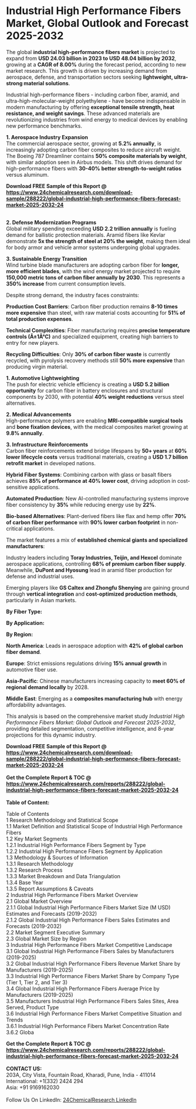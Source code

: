 <h1>Industrial High Performance Fibers Market, Global Outlook and Forecast 2025-2032</h1><p>The global <strong>industrial high-performance fibers market</strong> is projected to expand from <strong>USD 24.03 billion in 2023 to USD 48.04 billion by 2032</strong>, growing at a <strong>CAGR of 8.00%</strong> during the forecast period, according to new market research. This growth is driven by increasing demand from aerospace, defense, and transportation sectors seeking <strong>lightweight, ultra-strong material solutions</strong>.</p><p>Industrial high-performance fibers - including carbon fiber, aramid, and ultra-high-molecular-weight polyethylene - have become indispensable in modern manufacturing by offering <strong>exceptional tensile strength, heat resistance, and weight savings</strong>. These advanced materials are revolutionizing industries from wind energy to medical devices by enabling new performance benchmarks.</p><p><strong>1. Aerospace Industry Expansion</strong><br>
The commercial aerospace sector, growing at <strong>5.2% annually</strong>, is increasingly adopting carbon fiber composites to reduce aircraft weight. The Boeing 787 Dreamliner contains <strong>50% composite materials by weight</strong>, with similar adoption seen in Airbus models. This shift drives demand for high-performance fibers with <strong>30-40% better strength-to-weight ratios</strong> versus aluminum.</p><div><b>Download FREE Sample of this Report @ 
            <a href="https://www.24chemicalresearch.com/download-sample/288222/global-industrial-high-performance-fibers-forecast-market-2025-2032-24">
            https://www.24chemicalresearch.com/download-sample/288222/global-industrial-high-performance-fibers-forecast-market-2025-2032-24</a></b></div><br><p><strong>2. Defense Modernization Programs</strong><br>
Global military spending exceeding <strong>USD 2.2 trillion annually</strong> is fueling demand for ballistic protection materials. Aramid fibers like Kevlar demonstrate <strong>5x the strength of steel at 20% the weight</strong>, making them ideal for body armor and vehicle armor systems undergoing global upgrades.</p><p><strong>3. Sustainable Energy Transition</strong><br>
Wind turbine blade manufacturers are adopting carbon fiber for <strong>longer, more efficient blades</strong>, with the wind energy market projected to require <strong>150,000 metric tons of carbon fiber annually by 2030</strong>. This represents a <strong>350% increase</strong> from current consumption levels.</p><p>Despite strong demand, the industry faces constraints:</p><p><strong>Production Cost Barriers</strong>: Carbon fiber production remains <strong>8-10 times more expensive</strong> than steel, with raw material costs accounting for <strong>51% of total production expenses</strong>.</p><p><strong>Technical Complexities</strong>: Fiber manufacturing requires <strong>precise temperature controls (Â±1Â°C)</strong> and specialized equipment, creating high barriers to entry for new players.</p><p><strong>Recycling Difficulties</strong>: Only <strong>30% of carbon fiber waste</strong> is currently recycled, with pyrolysis recovery methods still <strong>50% more expensive</strong> than producing virgin material.</p><p><strong>1. Automotive Lightweighting</strong><br>
The push for electric vehicle efficiency is creating a <strong>USD 5.2 billion opportunity</strong> for carbon fiber in battery enclosures and structural components by 2030, with potential <strong>40% weight reductions</strong> versus steel alternatives.</p><p><strong>2. Medical Advancements</strong><br>
High-performance polymers are enabling <strong>MRI-compatible surgical tools</strong> and <strong>bone fixation devices</strong>, with the medical composites market growing at <strong>9.8% annually</strong>.</p><p><strong>3. Infrastructure Reinforcements</strong><br>
Carbon fiber reinforcements extend bridge lifespans by <strong>50+ years</strong> at <strong>60% lower lifecycle costs</strong> versus traditional materials, creating a <strong>USD 1.7 billion retrofit market</strong> in developed nations.</p><p><strong>Hybrid Fiber Systems</strong>: Combining carbon with glass or basalt fibers achieves <strong>85% of performance at 40% lower cost</strong>, driving adoption in cost-sensitive applications.</p><p><strong>Automated Production</strong>: New AI-controlled manufacturing systems improve fiber consistency by <strong>35%</strong> while reducing energy use by <strong>22%</strong>.</p><p><strong>Bio-based Alternatives</strong>: Plant-derived fibers like flax and hemp offer <strong>70% of carbon fiber performance</strong> with <strong>90% lower carbon footprint</strong> in non-critical applications.</p><p>The market features a mix of <strong>established chemical giants and specialized manufacturers</strong>:</p><p>Industry leaders including <strong>Toray Industries, Teijin, and Hexcel</strong> dominate aerospace applications, controlling <strong>68% of premium carbon fiber supply</strong>. Meanwhile, <strong>DuPont and Hyosung</strong> lead in aramid fiber production for defense and industrial uses.</p><p>Emerging players like <strong>GS Caltex and Zhongfu Shenying</strong> are gaining ground through <strong>vertical integration</strong> and <strong>cost-optimized production methods</strong>, particularly in Asian markets.</p><p><strong>By Fiber Type:</strong></p><p><strong>By Application:</strong></p><p><strong>By Region:</strong></p><p><strong>North America</strong>: Leads in aerospace adoption with <strong>42% of global carbon fiber demand</strong>.</p><p><strong>Europe</strong>: Strict emissions regulations driving <strong>15% annual growth</strong> in automotive fiber use.</p><p><strong>Asia-Pacific</strong>: Chinese manufacturers increasing capacity to <strong>meet 60% of regional demand locally</strong> by 2028.</p><p><strong>Middle East</strong>: Emerging as a <strong>composites manufacturing hub</strong> with energy affordability advantages.</p><p>This analysis is based on the comprehensive market study <em>Industrial High Performance Fibers Market: Global Outlook and Forecast 2025-2032</em>, providing detailed segmentation, competitive intelligence, and 8-year projections for this dynamic industry.</p><div><b>Download FREE Sample of this Report @ 
            <a href="https://www.24chemicalresearch.com/download-sample/288222/global-industrial-high-performance-fibers-forecast-market-2025-2032-24">
            https://www.24chemicalresearch.com/download-sample/288222/global-industrial-high-performance-fibers-forecast-market-2025-2032-24</a></b></div><br><div><b>Get the Complete Report & TOC @ 
            <a href="https://www.24chemicalresearch.com/reports/288222/global-industrial-high-performance-fibers-forecast-market-2025-2032-24">
            https://www.24chemicalresearch.com/reports/288222/global-industrial-high-performance-fibers-forecast-market-2025-2032-24</a></b></div><br>
            <b>Table of Content:</b><p>Table of Contents<br />
1 Research Methodology and Statistical Scope<br />
1.1 Market Definition and Statistical Scope of Industrial High Performance Fibers<br />
1.2 Key Market Segments<br />
1.2.1 Industrial High Performance Fibers Segment by Type<br />
1.2.2 Industrial High Performance Fibers Segment by Application<br />
1.3 Methodology & Sources of Information<br />
1.3.1 Research Methodology<br />
1.3.2 Research Process<br />
1.3.3 Market Breakdown and Data Triangulation<br />
1.3.4 Base Year<br />
1.3.5 Report Assumptions & Caveats<br />
2 Industrial High Performance Fibers Market Overview<br />
2.1 Global Market Overview<br />
2.1.1 Global Industrial High Performance Fibers Market Size (M USD) Estimates and Forecasts (2019-2032)<br />
2.1.2 Global Industrial High Performance Fibers Sales Estimates and Forecasts (2019-2032)<br />
2.2 Market Segment Executive Summary<br />
2.3 Global Market Size by Region<br />
3 Industrial High Performance Fibers Market Competitive Landscape<br />
3.1 Global Industrial High Performance Fibers Sales by Manufacturers (2019-2025)<br />
3.2 Global Industrial High Performance Fibers Revenue Market Share by Manufacturers (2019-2025)<br />
3.3 Industrial High Performance Fibers Market Share by Company Type (Tier 1, Tier 2, and Tier 3)<br />
3.4 Global Industrial High Performance Fibers Average Price by Manufacturers (2019-2025)<br />
3.5 Manufacturers Industrial High Performance Fibers Sales Sites, Area Served, Product Type<br />
3.6 Industrial High Performance Fibers Market Competitive Situation and Trends<br />
3.6.1 Industrial High Performance Fibers Market Concentration Rate<br />
3.6.2 Globa</p><div><b>Get the Complete Report & TOC @ 
            <a href="https://www.24chemicalresearch.com/reports/288222/global-industrial-high-performance-fibers-forecast-market-2025-2032-24">
            https://www.24chemicalresearch.com/reports/288222/global-industrial-high-performance-fibers-forecast-market-2025-2032-24</a></b></div><br><b>CONTACT US:</b><br>
            203A, City Vista, Fountain Road, Kharadi, Pune, India - 411014<br>
            International: +1(332) 2424 294<br>
            Asia: +91 9169162030 <br><br>
            Follow Us On LinkedIn: <a href="https://www.linkedin.com/company/24chemicalresearch/">24ChemicalResearch LinkedIn</a>